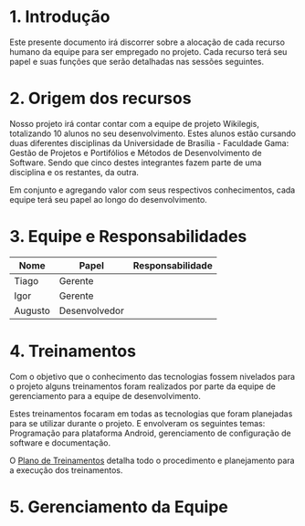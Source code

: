# 1. Introdução
Este presente documento irá discorrer sobre a alocação de cada recurso humano da equipe para ser empregado no projeto. Cada recurso terá seu papel e suas funções que serão detalhadas nas sessões seguintes.

# 2. Origem dos recursos
Nosso projeto irá contar contar com a equipe de projeto Wikilegis, totalizando
10 alunos no seu desenvolvimento. Estes alunos estão cursando duas diferentes
disciplinas da Universidade de Brasília - Faculdade Gama: Gestão de Projetos e
Portifólios e Métodos de Desenvolvimento de Software. Sendo que cinco destes
integrantes fazem parte de uma disciplina e os restantes, da outra.

Em conjunto e agregando valor com seus respectivos conhecimentos, cada equipe
terá seu papel ao longo do desenvolvimento.

# 3. Equipe e Responsabilidades
| Nome  | Papel  | Responsabilidade  |
|---|---|---|
| Tiago  | Gerente  |   |
| Igor  | Gerente  |   |
| Augusto  | Desenvolvedor  |   |

# 4. Treinamentos

Com o objetivo que o conhecimento das tecnologias fossem nivelados para o projeto
alguns treinamentos foram realizados por parte da equipe de gerenciamento para
a equipe de desenvolvimento.

Estes treinamentos focaram em todas as tecnologias que foram planejadas para
se utilizar durante o projeto. E envolveram os seguintes temas: Programação
para plataforma Android, gerenciamento de configuração de software e documentação.

O [Plano de Treinamentos]() detalha todo o procedimento e planejamento para a
execução dos treinamentos.

# 5. Gerenciamento da Equipe